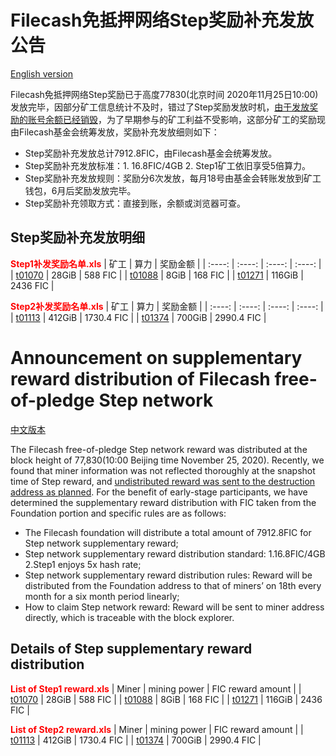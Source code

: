 
# Filecash免抵押网络Step奖励补充发放公告

[English version](#Announcement-on-supplementary-reward-distribution-of-Filecash-free-of-pledge-Step-network)

  Filecash免抵押网络Step奖励已于高度77830(北京时间 2020年11月25日10:00)发放完毕，因部分矿工信息统计不及时，错过了Step奖励发放时机，[由于发放奖励的账号余额已经销毁](https://github.com/filecash/filecash_announcement/blob/master/destruction-of-balance-at-genesis-node-and-at-the-faucet-account.md)，为了早期参与的矿工利益不受影响，这部分矿工的奖励现由Filecash基金会统筹发放，奖励补充发放细则如下：
- Step奖励补充发放总计7912.8FIC，由Filecash基金会统筹发放。
- Step奖励补充发放标准：1. 16.8FIC/4GB 2. Step1矿工依旧享受5倍算力。
- Step奖励补充发放规则：奖励分6次发放，每月18号由基金会转账发放到矿工钱包，6月后奖励发放完毕。
- Step奖励补充领取方式：直接到账，余额或浏览器可查。


## Step奖励补充发放明细

<font color='red'> **Step1补发奖励名单.xls** </font>
| 矿工 | 算力 | 奖励金额 |
| :----: | :----: | :----: | :----: |
| [t01070](https://fic.filscout.io/zh/pc/account?id=f3rd5wt3nbtolapaitecain4k4lfjkipsgjgoocwfhobuansjsewoc6bcjvtpyxsv6idwxejcrdqe6tnv2ilta) | 28GiB | 588 FIC |
| [t01088](https://fic.filscout.io/zh/pc/account?id=t3vtysh73fjqxpjo6zi37ccu3cqviumk6qfooxjwwx4g5upjbeenqf3omy5svne56blb4zb5bsg73tly2w4d5a) | 8GiB | 168 FIC |
| [t01271](https://fic.filscout.io/zh/pc/account?id=f3q7evyceeogbr3tf4f6y6ewg7ziiypwyq5s5oabe56byxdoyxtkk5gfjifcjodlptihan6zhz2xsmpso4cjxa) | 116GiB | 2436 FIC |

<font color='red'> **Step2补发奖励名单.xls** </font>
| 矿工 | 算力 | 奖励金额 |
| :----: | :----: | :----: | :----: |
| [t01113](https://fic.filscout.io/zh/pc/account?id=f3skyao6sjhgakq3zx3leipgjful3fqp6q6o3hx7iazs5ezof3m24kvrpjcs2fmbawp5uglmuoto3bsrbqtcnq) | 412GiB | 1730.4 FIC |
| [t01374](https://fic.filscout.io/zh/pc/account?id=f3wyj5lrjft3hkps44ug4x7l5evs4nqadwzvjybx7d2edumlylinmg7ucztvttvsywltbcszgl4mlqaa2axmja) | 700GiB | 2990.4 FIC |




# Announcement on supplementary reward distribution of Filecash free-of-pledge Step network

[中文版本](#Filecash免抵押网络Step奖励补充发放公告)

  The Filecash free-of-pledge Step network reward was distributed at the block height of 77,830(10:00 Beijing time November 25, 2020). Recently, we found that miner information was not reflected thoroughly at the snapshot time of Step reward, and [undistributed reward was sent to the destruction address as planned](https://github.com/filecash/filecash_announcement/blob/master/destruction-of-balance-at-genesis-node-and-at-the-faucet-account.md). For the benefit of early-stage participants, we have determined the supplementary reward distribution with FIC taken from the Foundation portion and specific rules are as follows:
- The Filecash foundation will distribute a total amount of 7912.8FIC for Step network supplementary reward;
- Step network supplementary reward distribution standard: 1.16.8FIC/4GB 2.Step1 enjoys 5x hash rate;
- Step network supplementary reward distribution rules: Reward will be distributed from the Foundation address to that of miners’ on 18th every month  for a six month period linearly;
- How to claim Step network reward: Reward will be sent to miner address directly, which is traceable with the block explorer.


## Details of Step supplementary reward distribution

<font color='red'> **List of Step1 reward.xls** </font>
| Miner | mining power | FIC reward amount |
| [t01070](https://fic.filscout.io/zh/pc/account?id=f3rd5wt3nbtolapaitecain4k4lfjkipsgjgoocwfhobuansjsewoc6bcjvtpyxsv6idwxejcrdqe6tnv2ilta) | 28GiB | 588 FIC |
| [t01088](https://fic.filscout.io/zh/pc/account?id=t3vtysh73fjqxpjo6zi37ccu3cqviumk6qfooxjwwx4g5upjbeenqf3omy5svne56blb4zb5bsg73tly2w4d5a) | 8GiB | 168 FIC |
| [t01271](https://fic.filscout.io/zh/pc/account?id=f3q7evyceeogbr3tf4f6y6ewg7ziiypwyq5s5oabe56byxdoyxtkk5gfjifcjodlptihan6zhz2xsmpso4cjxa) | 116GiB | 2436 FIC |

<font color='red'> **List of Step2 reward.xls** </font>
| Miner | mining power | FIC reward amount |
| [t01113](https://fic.filscout.io/zh/pc/account?id=f3skyao6sjhgakq3zx3leipgjful3fqp6q6o3hx7iazs5ezof3m24kvrpjcs2fmbawp5uglmuoto3bsrbqtcnq) | 412GiB | 1730.4 FIC |
| [t01374](https://fic.filscout.io/zh/pc/account?id=f3wyj5lrjft3hkps44ug4x7l5evs4nqadwzvjybx7d2edumlylinmg7ucztvttvsywltbcszgl4mlqaa2axmja) | 700GiB | 2990.4 FIC |
